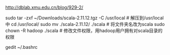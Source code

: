 http://dblab.xmu.edu.cn/blog/929-2/

sudo tar -zxf ~/Downloads/scala-2.11.12.tgz -C /usr/local   # 解压到/usr/local中
cd /usr/local/
sudo mv ./scala-2.11.12/ ./scala         # 将文件夹名改为scala
sudo chown -R hadoop ./scala        # 修改文件权限，用hadoop用户拥有对scala目录的权限

gedit ~/.bashrc